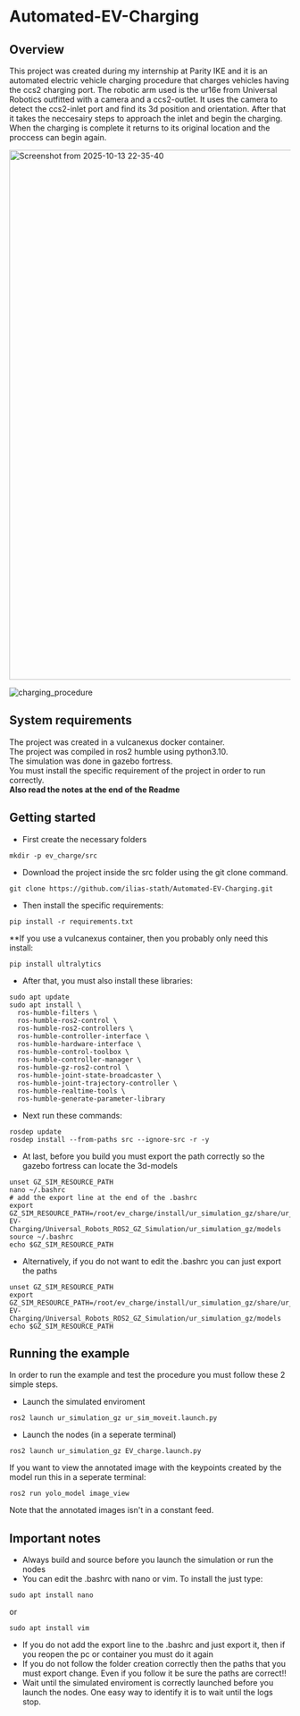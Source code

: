 # Automated-EV-Charging
## Overview
This project was created during my internship at Parity IKE and it is an automated electric vehicle charging procedure that charges vehicles having the ccs2 charging port. 
The robotic arm used is the ur16e from Universal Robotics outfitted with a camera and a ccs2-outlet.
It uses the camera to detect the ccs2-inlet port and find its 3d position and orientation. 
After that it takes the neccesairy steps to approach the inlet and begin the charging.
When the charging is complete it returns to its original location and the proccess can begin again.

<img width="1684" height="948" alt="Screenshot from 2025-10-13 22-35-40" src="https://github.com/user-attachments/assets/fd1f2ccb-93a4-463f-a72f-247dfa0f10b3" />

![charging_procedure](https://github.com/user-attachments/assets/9d590b2d-2743-4ff1-a864-6b38f613ed35)




## System requirements
The project was created in a vulcanexus docker container.<br>
The project was compiled in ros2 humble using python3.10.<br>
The simulation was done in gazebo fortress.<br>
You must install the specific requirement of the project in order to run correctly.<br>
**Also read the notes at the end of the Readme**

## Getting started
* First create the necessary folders
```
mkdir -p ev_charge/src
```
* Download the project inside the src folder using the git clone command.
```
git clone https://github.com/ilias-stath/Automated-EV-Charging.git
```
* Then install the specific requirements:
```
pip install -r requirements.txt
```
**If you use a vulcanexus container, then you probably only need this install:
```
pip install ultralytics
```
* After that, you must also install these libraries:
```
sudo apt update
sudo apt install \
  ros-humble-filters \
  ros-humble-ros2-control \
  ros-humble-ros2-controllers \
  ros-humble-controller-interface \
  ros-humble-hardware-interface \
  ros-humble-control-toolbox \
  ros-humble-controller-manager \
  ros-humble-gz-ros2-control \
  ros-humble-joint-state-broadcaster \
  ros-humble-joint-trajectory-controller \
  ros-humble-realtime-tools \
  ros-humble-generate-parameter-library
```
* Next run these commands:
```
rosdep update
rosdep install --from-paths src --ignore-src -r -y
```
* At last, before you build you must export the path correctly so the gazebo fortress can locate the 3d-models
```
unset GZ_SIM_RESOURCE_PATH
nano ~/.bashrc
# add the export line at the end of the .bashrc
export GZ_SIM_RESOURCE_PATH=/root/ev_charge/install/ur_simulation_gz/share/ur_simulation_gz/models:/root/ev_charge/src/Automated-EV-Charging/Universal_Robots_ROS2_GZ_Simulation/ur_simulation_gz/models
source ~/.bashrc
echo $GZ_SIM_RESOURCE_PATH
```
* Alternatively, if you do not want to edit the .bashrc you can just export the paths
```
unset GZ_SIM_RESOURCE_PATH
export GZ_SIM_RESOURCE_PATH=/root/ev_charge/install/ur_simulation_gz/share/ur_simulation_gz/models:/root/ev_charge/src/Automated-EV-Charging/Universal_Robots_ROS2_GZ_Simulation/ur_simulation_gz/models
echo $GZ_SIM_RESOURCE_PATH
```

## Running the example
In order to run the example and test the procedure you must follow these 2 simple steps.<br>

* Launch the simulated enviroment
```
ros2 launch ur_simulation_gz ur_sim_moveit.launch.py
```

* Launch the nodes (in a seperate terminal)
```
ros2 launch ur_simulation_gz EV_charge.launch.py
```

If you want to view the annotated image with the keypoints created by the model run this in a seperate terminal:
```
ros2 run yolo_model image_view
```
Note that the annotated images isn't in a constant feed.

## Important notes

* Always build and source before you launch the simulation or run the nodes
* You can edit the .bashrc with nano or vim. To install the just type:
```
sudo apt install nano
```
or
```
sudo apt install vim
```
* If you do not add the export line to the .bashrc and just export it, then if you reopen the pc or container you must do it again
* If you do not follow the folder creation correctly then the paths that you must export change. Even if you follow it be sure the paths are correct!!
* Wait until the simulated enviroment is correctly launched before you launch the nodes. One easy way to identify it is to wait until the logs stop.
